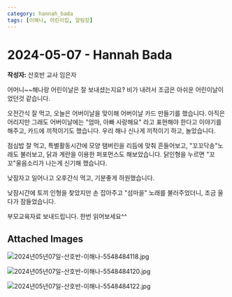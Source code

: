 ```yaml
---
category: hannah_bada
tags: [이해나, 어린이집, 알림장]
---
```


# 2024-05-07 - Hannah Bada

**작성자:** 산호반 교사 임은자  

어머니~~해나랑 어린이날은 잘 보내셨는지요? 비가 내려서 조금은 아쉬운 어린이날이었던것 같습니다.

오전간식 잘 먹고, 오늘은 어버이날을 맞이해 어버이날 카드 만들기를 했습니다. 아직은 어리지만 그래도 어버이날에는 "엄마, 아빠 사랑해요" 라고 표현해야 한다고 이야기를 해주고, 카드에 끼적이기도 했습니다.  우리 해나 신나게 끼적이기 하고, 놀았습니다.

점심밥 잘 먹고,  특별활동시간에 모양 탬버린을 리듬에 맞춰 흔들어보고, "꼬꼬닥송"노래도 불러보고,  닭과 계란을 이용한 퍼포먼스도 해보았습니다. 닭인형을 누르면 "꼬꼬"울음소리가 나는게 신기해 했습니다.

낮잠자고 일어나고 오후간식 먹고,  기분좋게 하원했습니다.

낮잠시간에 토끼 인형을 찾았지만 손 잡아주고  "섬마을" 노래를 불러주었더니, 조금 울다가 잠들었습니다.

부모교육자료 보내드립니다. 한번 읽어보세요^^

## Attached Images
![2024년05년07일-산호반-이해나-5548484118.jpg](d:\Users\hannah\Downloads\kids\photo\2024년05년07일-산호반-이해나-5548484118.jpg)

![2024년05년07일-산호반-이해나-5548484120.jpg](d:\Users\hannah\Downloads\kids\photo\2024년05년07일-산호반-이해나-5548484120.jpg)

![2024년05년07일-산호반-이해나-5548484122.jpg](d:\Users\hannah\Downloads\kids\photo\2024년05년07일-산호반-이해나-5548484122.jpg)


